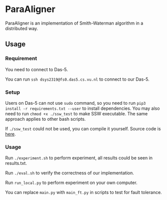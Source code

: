 # ParaAligner

ParaAligner is an implementation of Smith-Waterman algorithm in a distributed way.

## Usage

### Requirement

You need to connect to Das-5.

You can run `ssh dsys2319@fs0.das5.cs.vu.nl` to connect to our Das-5.

### Setup

Users on Das-5 can not use `sudo` command, so you need to run `pip3 install -r requirements.txt --user` to install dependencies. You may also
need to run `chmod +x ./ssw_test` to make SSW executable. The same approach applies to other bash scripts.

If `./ssw_test` could not be used, you can compile it yourself. Source code is [here](https://github.com/mengyao/Complete-Striped-Smith-Waterman-Library).

### Usage

Run `./experiment.sh` to perform experiment, all results could be seen in results.txt.

Run `./eval.sh` to verify the correctness of our implementation.

Run `run_local.py` to perform experiment on your own computer.

You can replace `main.py` with `main_ft.py` in scripts to test for fault tolerance.

